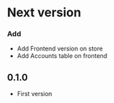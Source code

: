 # Next version

### Add
+ Add Frontend version on store
+ Add Accounts table on frontend

## 0.1.0
+ First version